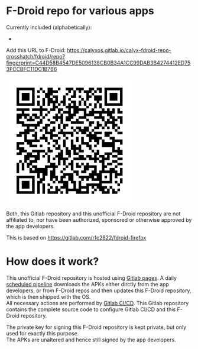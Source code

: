 F-Droid repo for various apps
========================================

Currently included (alphabetically):

* 

Add this URL to F-Droid:
https://calyxos.gitlab.io/calyx-fdroid-repo-crosshatch/fdroid/repo?fingerprint=C44D58B4547DE5096138CB0B34A1CC99DAB3B4274412ED753FCCBFC11DC1B7B6

[![Repo URL QRcode](fdroid/public/repo-qrcode.png)](https://calyxos.gitlab.io/calyx-fdroid-repo-crosshatch/fdroid/repo?fingerprint=C44D58B4547DE5096138CB0B34A1CC99DAB3B4274412ED753FCCBFC11DC1B7B6)

Both, this Gitlab repository and this unofficial F-Droid repository
are not affiliated to, nor have been authorized, sponsored or otherwise approved by the app developers.

This is based on https://gitlab.com/rfc2822/fdroid-firefox


How does it work?
=================

This unofficial F-Droid repository is hosted using [Gitlab pages](https://about.gitlab.com/2016/04/07/gitlab-pages-setup/).
A daily [scheduled pipeline](https://docs.gitlab.com/ce/user/project/pipelines/schedules.html)
downloads the APKs either dirctly from the app developers, or from F-Droid repos and then updates this F-Droid repository, which is then shipped with the OS.<br />
All necessary actions are performed by [Gitlab CI/CD](https://about.gitlab.com/features/gitlab-ci-cd/).
This Gitlab repository contains the complete source code to configure Gitlab CI/CD and this F-Droid repository.

The private key for signing this F-Droid repository is kept private, but only used for exactly this purpose.<br />
The APKs are unaltered and hence still signed by the app developers.
